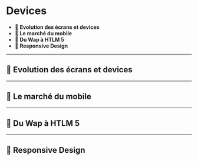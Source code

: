 # Devices

*  🔖 **Evolution des écrans et devices**
*  🔖 **Le marché du mobile**
*  🔖 **Du Wap à HTLM 5**
*  🔖 **Responsive Design**

___

## 📑 Evolution des écrans et devices

___

## 📑 Le marché du mobile

___

## 📑 Du Wap à HTLM 5

___

## 📑 Responsive Design
